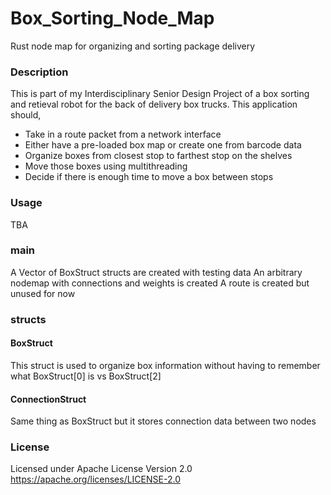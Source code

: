 # Box_Sorting_Node_Map

Rust node map for organizing and sorting package delivery

### Description

This is part of my Interdisciplinary Senior Design Project of a box sorting and retieval robot for the back of delivery box trucks.
This application should,
- Take in a route packet from a network interface
- Either have a pre-loaded box map or create one from barcode data
- Organize boxes from closest stop to farthest stop on the shelves
- Move those boxes using multithreading
- Decide if there is enough time to move a box between stops

### Usage

TBA

### main

A Vector of BoxStruct structs are created with testing data
An arbitrary nodemap with connections and weights is created
A route is created but unused for now

### structs

#### BoxStruct

This struct is used to organize box information without having to remember what BoxStruct[0] is vs BoxStruct[2]

#### ConnectionStruct

Same thing as BoxStruct but it stores connection data between two nodes

### License

Licensed under 
Apache License Version 2.0 https://apache.org/licenses/LICENSE-2.0